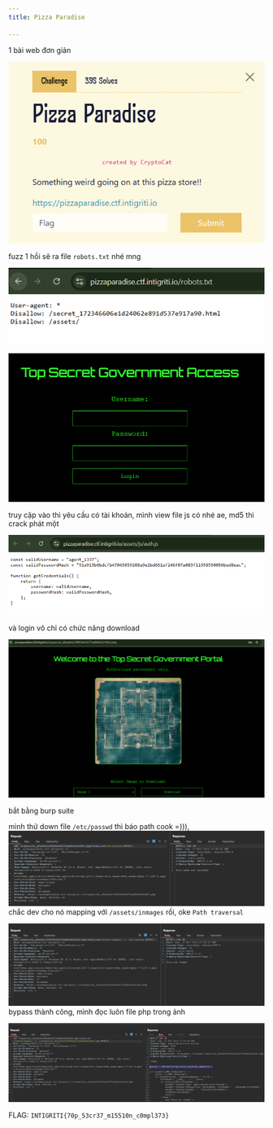 ```yaml
---
title: Pizza Paradise

---
```


1 bài web đơn giản

![image](../img/6.png)

fuzz 1 hồi sẽ ra file `robots.txt` nhé mng

![image](../img/7.png)

![image](../img/8.png)

truy cập vào thì yêu cầu có tài khoản, mình view file js có nhé ae, md5 thì crack phát một

![image](../img/9.png)

và login vô chỉ có chức năng download

![image](../img/10.png)

bắt bằng burp suite

mình thử down file `/etc/passwd` thì báo path cook =))), 
![image](../img/11.png)
chắc dev cho nó mapping với `/assets/inmages` rồi, oke `Path traversal`

![image](../img/12.png)
bypass thành công, mình đọc luôn file php trong ảnh

![image](../img/13.png)

FLAG: `INTIGRITI{70p_53cr37_m15510n_c0mpl373}`




